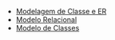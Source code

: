- [Modelagem de Classe e ER](/modelos/)
- [Modelo Relacional](modelo-er)
- [Modelo de Classes](modelo-uml)